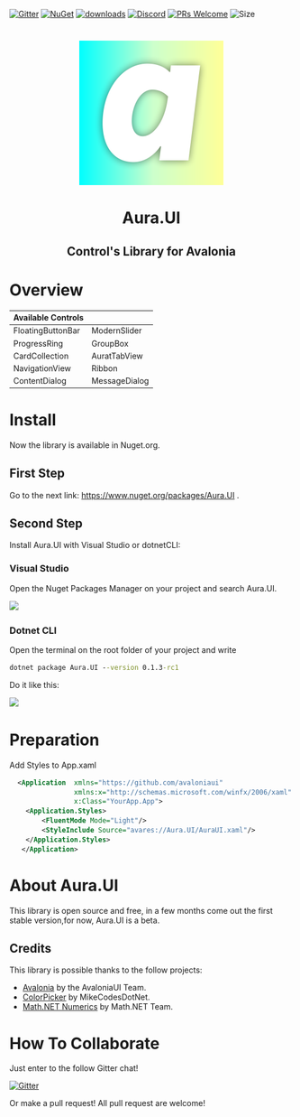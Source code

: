 [![Gitter](https://badges.gitter.im/Join%20Chat.svg)](https://gitter.im/AuraDevCommunity/Aura-UI)
[![NuGet](https://img.shields.io/nuget/v/Aura.UI.svg)](https://www.nuget.org/packages/Aura.UI) 
[![downloads](https://img.shields.io/nuget/dt/Aura.UI.svg)](https://www.nuget.org/packages/Aura.UI) 
[![Discord](https://img.shields.io/badge/discord-join%20chat-JY9sDq)]( https://discord.gg/JY9sDq)
[![PRs Welcome](https://img.shields.io/badge/PRs-welcome-brightgreen.svg?style=flat-square)](http://makeapullrequest.com) 
![Size](https://img.shields.io/github/repo-size/PieroCastillo/Aura.UI)

<h1 align="center">
<img src="DesignSources/AuraUILogo_full_icon.png" width="256"/> 
<br/><br/>
Aura.UI
</h1>


<h2 align="center">Control's Library for Avalonia</h2>

# Overview

| Available Controls |  | 
| -----------------  | --- | 
| FloatingButtonBar | ModernSlider |
| ProgressRing | GroupBox |
|CardCollection | AuratTabView |
| NavigationView | Ribbon |
| ContentDialog | MessageDialog |

# Install

Now the library is available in Nuget.org.

<h2>First Step</h2>

Go to the next link: https://www.nuget.org/packages/Aura.UI .

<h2>Second Step</h2>

Install Aura.UI with Visual Studio or dotnetCLI:

<h3>Visual Studio</h3>

Open the Nuget Packages Manager on your project and search 
Aura.UI.

<img src="Pictures\vs_aura_ui.png" ></img>

<h3>Dotnet CLI</h3>

Open the terminal on the root folder of your project and write <br/>
```cmd
dotnet package Aura.UI --version 0.1.3-rc1
```
 Do it like this:

<img src="Pictures/cli_aura_ui.png"></img>


# Preparation

Add Styles to App.xaml

```xml
  <Application  xmlns="https://github.com/avaloniaui"
                xmlns:x="http://schemas.microsoft.com/winfx/2006/xaml"
                x:Class="YourApp.App">
    <Application.Styles>
    	<FluentMode Mode="Light"/>
    	<StyleInclude Source="avares://Aura.UI/AuraUI.xaml"/>
	</Application.Styles> 
   </Application>
```

# About Aura.UI

This library is open source and free, in a few months come out the first stable version,for now, Aura.UI is a beta. 

## Credits 

This library is possible thanks to the follow projects:
   * [Avalonia](http://avaloniaui.net/) by the AvaloniaUI Team.
   * [ColorPicker](http://github.com/MikeCodesDotNET/ColorPicker) by MikeCodesDotNet.
   * [Math.NET Numerics](https://github.com/mathnet/mathnet-numerics) by Math.NET Team.


# How To Collaborate

Just enter to the follow Gitter chat! 

[![Gitter](https://badges.gitter.im/Join%20Chat.svg)](https://gitter.im/AuraDevCommunity/Aura-UI) 

Or make a pull request! All pull request are welcome!

